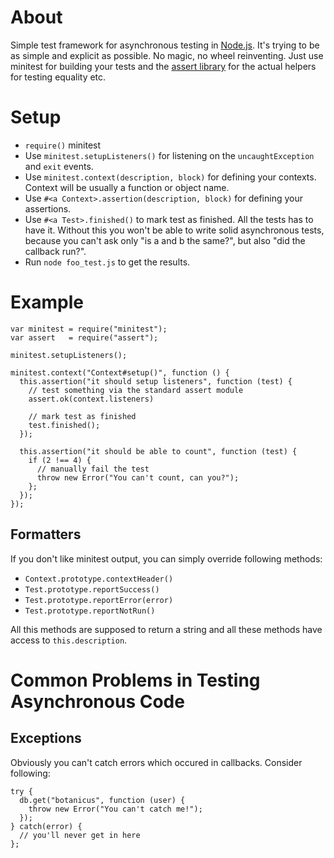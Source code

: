 # About

Simple test framework for asynchronous testing in [Node.js](http://nodejs.org/). It's trying to be as simple and explicit as possible. No magic, no wheel reinventing. Just use minitest for building your tests and the [assert library](http://nodejs.org/api.html#assert-212) for the actual helpers for testing equality etc.

# Setup

* `require()` minitest
* Use `minitest.setupListeners()` for listening on the `uncaughtException` and `exit` events.
* Use `minitest.context(description, block)` for defining your contexts. Context will be usually a function or object name.
* Use `#<a Context>.assertion(description, block)` for defining your assertions.
* Use `#<a Test>.finished()` to mark test as finished. All the tests has to have it. Without this you won't be able to write solid asynchronous tests, because you can't ask only "is a and b the same?", but also "did the callback run?".
* Run `node foo_test.js` to get the results.

# Example

    var minitest = require("minitest");
    var assert   = require("assert");

    minitest.setupListeners();
  
    minitest.context("Context#setup()", function () {
      this.assertion("it should setup listeners", function (test) {
        // test something via the standard assert module
        assert.ok(context.listeners)

        // mark test as finished
        test.finished();
      });

      this.assertion("it should be able to count", function (test) {
        if (2 !== 4) {
          // manually fail the test
          throw new Error("You can't count, can you?");
        };
      });
    });

## Formatters

If you don't like minitest output, you can simply override following methods:

* `Context.prototype.contextHeader()`
* `Test.prototype.reportSuccess()`
* `Test.prototype.reportError(error)`
* `Test.prototype.reportNotRun()`

All this methods are supposed to return a string and all these methods have access to `this.description`.

# Common Problems in Testing Asynchronous Code

## Exceptions

Obviously you can't catch errors which occured in callbacks. Consider following:

    try {
      db.get("botanicus", function (user) {
        throw new Error("You can't catch me!");
      });
    } catch(error) {
      // you'll never get in here
    };
